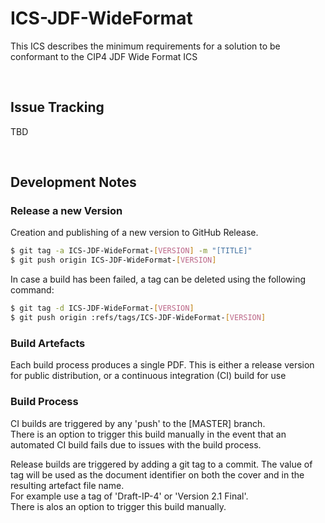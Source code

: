 # ICS-JDF-WideFormat

This ICS describes the minimum requirements for a solution to be conformant to the CIP4 JDF Wide Format ICS

<br />

## Issue Tracking
TBD

<br />

## Development Notes
### Release a new Version
Creation and publishing of a new version to GitHub Release. 

```bash
$ git tag -a ICS-JDF-WideFormat-[VERSION] -m "[TITLE]"
$ git push origin ICS-JDF-WideFormat-[VERSION]
```

In case a build has been failed, a tag can be deleted using the following command:
```bash
$ git tag -d ICS-JDF-WideFormat-[VERSION]
$ git push origin :refs/tags/ICS-JDF-WideFormat-[VERSION]
```

### Build Artefacts
Each build process produces a single PDF. This is either a release version for public distribution, or a continuous integration (CI) build for use

### Build Process

CI builds are triggered by any 'push' to the [MASTER] branch.<br/>
There is an option to trigger this build manually in the event that an automated CI build fails due to issues with the build process.

Release builds are triggered by adding a git tag to a commit. The value of tag will be used as the document identifier on both the cover and in the resulting artefact file name.<br/>
For example use a tag of 'Draft-IP-4' or 'Version 2.1 Final'.<br/>
There is alos an option to trigger this build manually.